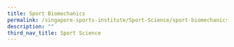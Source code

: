 ```yaml
---
title: Sport Biomechanics
permalink: /singapore-sports-institute/Sport-Science/sport-biomechanics/
description: ""
third_nav_title: Sport Science
---
```

